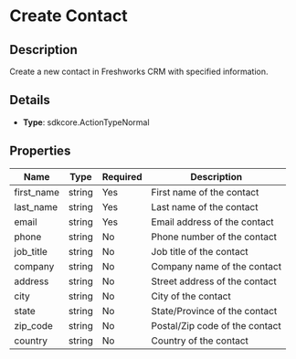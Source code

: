 # Create Contact

## Description

Create a new contact in Freshworks CRM with specified information.

## Details

- **Type**: sdkcore.ActionTypeNormal

## Properties

| Name         | Type   | Required | Description                                       |
|--------------|--------|----------|---------------------------------------------------|
| first_name   | string | Yes      | First name of the contact                         |
| last_name    | string | Yes      | Last name of the contact                          |
| email        | string | Yes      | Email address of the contact                      |
| phone        | string | No       | Phone number of the contact                       |
| job_title    | string | No       | Job title of the contact                          |
| company      | string | No       | Company name of the contact                       |
| address      | string | No       | Street address of the contact                     |
| city         | string | No       | City of the contact                               |
| state        | string | No       | State/Province of the contact                     |
| zip_code     | string | No       | Postal/Zip code of the contact                    |
| country      | string | No       | Country of the contact                            |
